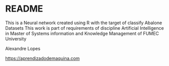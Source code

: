 # README #

This is a Neural network created using R with the target of classify Abalone Datasets
This work is part of requirements of discipline Artificial Intelligence in Master of Systems information and Knowledge Management of FUMEC University

Alexandre Lopes



https://aprendizadodemaquina.com
